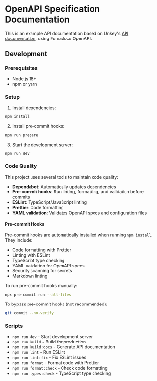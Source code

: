 # OpenAPI Specification Documentation

This is an example API documentation based on Unkey's
[API documentation](https://github.com/unkeyed/unkey), using Fumadocs OpenAPI.

## Development

### Prerequisites

- Node.js 18+
- npm or yarn

### Setup

1. Install dependencies:

```bash
npm install
```

2. Install pre-commit hooks:

```bash
npm run prepare
```

3. Start the development server:

```bash
npm run dev
```

### Code Quality

This project uses several tools to maintain code quality:

- **Dependabot**: Automatically updates dependencies
- **Pre-commit hooks**: Run linting, formatting, and validation before commits
- **ESLint**: TypeScript/JavaScript linting
- **Prettier**: Code formatting
- **YAML validation**: Validates OpenAPI specs and configuration files

#### Pre-commit Hooks

Pre-commit hooks are automatically installed when running `npm install`. They include:

- Code formatting with Prettier
- Linting with ESLint
- TypeScript type checking
- YAML validation for OpenAPI specs
- Security scanning for secrets
- Markdown linting

To run pre-commit hooks manually:

```bash
npx pre-commit run --all-files
```

To bypass pre-commit hooks (not recommended):

```bash
git commit --no-verify
```

### Scripts

- `npm run dev` - Start development server
- `npm run build` - Build for production
- `npm run build:docs` - Generate API documentation
- `npm run lint` - Run ESLint
- `npm run lint:fix` - Fix ESLint issues
- `npm run format` - Format code with Prettier
- `npm run format:check` - Check code formatting
- `npm run types:check` - TypeScript type checking
